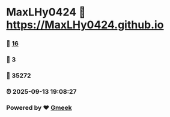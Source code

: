 # MaxLHy0424 :link: https://MaxLHy0424.github.io 
### :page_facing_up: [16](https://MaxLHy0424.github.io/tag.html) 
### :speech_balloon: 3 
### :hibiscus: 35272 
### :alarm_clock: 2025-09-13 19:08:27 
### Powered by :heart: [Gmeek](https://github.com/Meekdai/Gmeek)
